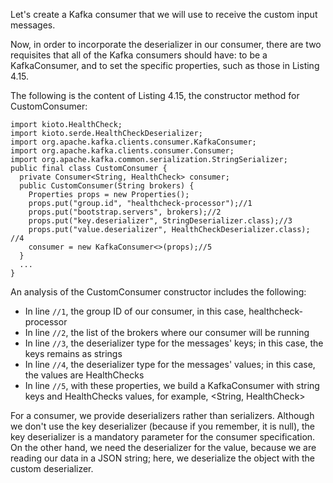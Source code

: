 Let's create a Kafka consumer that we will use to receive the custom input messages.

Now, in order to incorporate the deserializer in our consumer, there are two requisites that all of the Kafka consumers should have: to be a KafkaConsumer, and to set the specific properties, such as those in Listing 4.15.

The following is the content of Listing 4.15, the constructor method for CustomConsumer:

```
import kioto.HealthCheck;
import kioto.serde.HealthCheckDeserializer;
import org.apache.kafka.clients.consumer.KafkaConsumer;
import org.apache.kafka.clients.consumer.Consumer;
import org.apache.kafka.common.serialization.StringSerializer;
public final class CustomConsumer {
  private Consumer<String, HealthCheck> consumer;
  public CustomConsumer(String brokers) {
    Properties props = new Properties();
    props.put("group.id", "healthcheck-processor");//1
    props.put("bootstrap.servers", brokers);//2
    props.put("key.deserializer", StringDeserializer.class);//3
    props.put("value.deserializer", HealthCheckDeserializer.class); //4
    consumer = new KafkaConsumer<>(props);//5
  }
  ...
}
```

An analysis of the CustomConsumer constructor includes the following:

- In line `//1`, the group ID of our consumer, in this case, healthcheck- processor
- In line `//2`, the list of the brokers where our consumer will be running
- In line `//3`, the deserializer type for the messages' keys; in this case, the keys remains as strings
- In line `//4`, the deserializer type for the messages' values; in this case, the values are HealthChecks
- In line `//5`, with these properties, we build a KafkaConsumer with string keys and HealthChecks values, for example, <String, HealthCheck>
 

For a consumer, we provide deserializers rather than serializers. Although we don't use the key deserializer (because if you remember, it is null), the key deserializer is a mandatory parameter for the consumer specification. On the other hand, we need the deserializer for the value, because we are reading our data in a JSON string; here, we deserialize the object with the custom deserializer. 